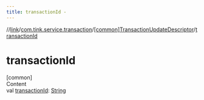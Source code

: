 ```yaml
---
title: transactionId -
---
```

//[link](../../index.md)/[com.tink.service.transaction](../index.md)/[[common]TransactionUpdateDescriptor](index.md)/[transactionId](transaction-id.md)



# transactionId  
[common]  
Content  
val [transactionId](transaction-id.md): [String](https://kotlinlang.org/api/latest/jvm/stdlib/kotlin/-string/index.html)  



